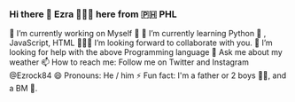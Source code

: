 ### Hi there 👋 Ezra 👨🏻‍💻 here from 🇵🇭 PHL
🚀 I’m currently working on Myself 🥸
🌱 I’m currently learning Python 🐍 , JavaScript, HTML
🧑‍🤝‍🧑 I’m looking forward to collaborate with you.
🤔 I’m looking for help with the above Programming language 
💬 Ask me about my weather
📫 How to reach me: Follow me on Twitter and Instagram @Ezrock84
😄 Pronouns: He / him
⚡ Fun fact: I'm a father or 2 boys 👦🏻, and a BM 🦮.
<!--
**EzCryp/EzCryp** is a ✨ _special_ ✨ repository because its `README.md` (this file) appears on your GitHub profile.

Here are some ideas to get you started:

- 🔭 I’m currently working on Myself 🥸
- 🌱 I’m currently learning Python 🐍 , JavaScript, HTML
- 🧑‍🤝‍🧑 I’m looking forward to collaborate with you.
- 🤔 I’m looking for help with the above Programming language 
- 💬 Ask me about my weather
- 📫 How to reach me: Follow me on Twitter and Instagram @Ezrock84
- 😄 Pronouns: He / him
- ⚡ Fun fact: I'm a father or 2 boys 👦🏻, and a BM 🦮.
-->
